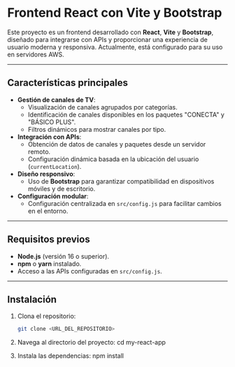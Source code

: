 # Frontend React con Vite y Bootstrap

Este proyecto es un frontend desarrollado con **React**, **Vite** y **Bootstrap**, diseñado para integrarse con APIs y proporcionar una experiencia de usuario moderna y responsiva. Actualmente, está configurado para su uso en servidores AWS.

---

## **Características principales**
- **Gestión de canales de TV**:
  - Visualización de canales agrupados por categorías.
  - Identificación de canales disponibles en los paquetes "CONECTA" y "BÁSICO PLUS".
  - Filtros dinámicos para mostrar canales por tipo.
- **Integración con APIs**:
  - Obtención de datos de canales y paquetes desde un servidor remoto.
  - Configuración dinámica basada en la ubicación del usuario (`currentLocation`).
- **Diseño responsivo**:
  - Uso de **Bootstrap** para garantizar compatibilidad en dispositivos móviles y de escritorio.
- **Configuración modular**:
  - Configuración centralizada en `src/config.js` para facilitar cambios en el entorno.

---

## **Requisitos previos**
- **Node.js** (versión 16 o superior).
- **npm** o **yarn** instalado.
- Acceso a las APIs configuradas en `src/config.js`.

---

## **Instalación**
1. Clona el repositorio:
   ```bash
   git clone <URL_DEL_REPOSITORIO>

2. Navega al directorio del proyecto:
    cd my-react-app

3.  Instala las dependencias:
   npm install